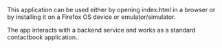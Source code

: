 This application can be used either by opening index.html in a browser or by installing it on a Firefox OS device or emulator/simulator.

The app interacts with a backend service and works as a standard contactbook application..